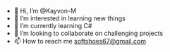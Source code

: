 - 👋 Hi, I’m @Kayvon-M
- 👀 I’m interested in learning new things
- 🌱 I’m currently learning C#
- 💞️ I’m looking to collaborate on challenging projects
- 📫 How to reach me softshoes67@gmail.com

<!---
Kayvon-M/Kayvon-M is a ✨ special ✨ repository because its `README.md` (this file) appears on your GitHub profile.
You can click the Preview link to take a look at your changes.
--->
